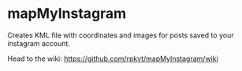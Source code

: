 # mapMyInstagram
Creates KML file with coordinates and images for posts saved to your instagram account.

Head to the wiki:  https://github.com/rpkvt/mapMyInstagram/wiki

